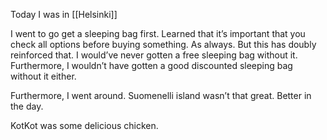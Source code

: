 Today I was in [[Helsinki]]

I went to go get a sleeping bag first. Learned that it’s important that you check all options before buying something. As always. But this has doubly reinforced that. I would’ve never gotten a free sleeping bag without it. Furthermore, I wouldn’t have gotten a good discounted sleeping bag without it either.

Furthermore, I went around. Suomenelli island wasn’t that great. Better in the day.

KotKot was some delicious chicken.